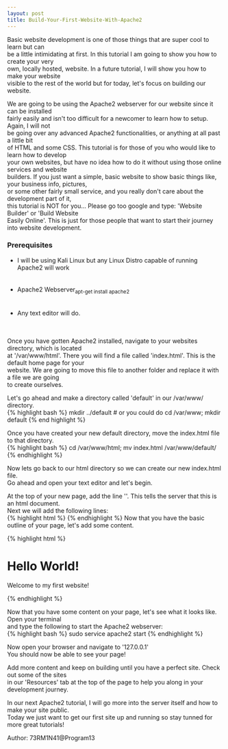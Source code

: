 ```yaml
---
layout: post
title: Build-Your-First-Website-With-Apache2
---
```

<p>Basic website development is one of those things that are super cool to learn but can<br />
be a little intimidating at first. In this tutorial I am going to show you how to create your very<br />
own, locally hosted, website. In a future tutorial, I will show you how to make your website<br />
visible to the rest of the world but for today, let's focus on building our website.</p>
<p>We are going to be using the Apache2 webserver for our website since it can be installed<br />
fairly easily and isn't too difficult for a newcomer to learn how to setup. Again, I will not<br />
be going over any advanced Apache2 functionalities, or anything at all past a little bit<br />
of HTML and some CSS. This tutorial is for those of you who would like to learn how to develop<br />
your own websites, but have no idea how to do it without using those online services and website<br />
builders. If you just want a simple, basic website to show basic things like, your business info, pictures,<br />
or some other fairly small service, and you really don't care about the development part of it,<br />
this tutorial is NOT for you... Please go too google and type: 'Website Builder' or 'Build Website<br />
Easily Online'. This is just for those people that want to start their journey into website development.</p>
<h3>Prerequisites</h3>
<ul style="text-align: left">
<li>I will be using Kali Linux but any Linux Distro capable of running Apache2 will work</li><br /><br />
<li>Apache2 Webserver<sub>apt-get install apache2</sub></li><br /><br />
<li>Any text editor will do.</li><br /><br />
</ul>
<p>Once you have gotten Apache2 installed, navigate to your websites directory, which is located<br />
at '/var/www/html'. There you will find a file called 'index.html'. This is the default home page for your<br />
website. We are going to move this file to another folder and replace it with a file we are going<br />
to create ourselves.</p>
<p>Let's go ahead and make a directory called 'default' in our /var/www/ directory.<br />
{% highlight bash %}
mkdir ../default
# or you could do
cd /var/www; mkdir default
{% end highlight %}</p>
<p>Once you have created your new default directory, move the index.html file to that directory.<br />
{% highlight bash %}
cd /var/www/html; mv index.html /var/www/default/
{% endhighlight %}</p>
<p>Now lets go back to our html directory so we can create our new index.html file.<br />
Go ahead and open your text editor and let's begin.</p>
<p>At the top of your new page, add the line '<!DOCTYPE html>'. This tells the server that this is an html document.<br />
Next we will add the following lines:<br />
{% highlight html %}
<html>
<head>
</head>
<body>
</body>
</html>
{% endhighlight %}
Now that you have the basic outline of your page, let's add some content.</p>
{% highlight html %}
<html>
<head>
<!-- Place your page title here -->
<title>My First Site!</title>
</head>
<body>
<!-- Our content will go here. -->
<h1>Hello World!</h1>
<!-- The 'h' tag specifies that this is a heading. The '1' specifies the size of the heading. {1-6} -->
<p>Welcome to my first website!</p>
<!-- The 'p' tag specifies a paragraph. You must specify the '/p' tag to close the paragraph. -->
<!-- This is also true with most of the tags we will use in our HTML adventures.
</body>
</html>
<!-- Don't forget to close your tags. Your website will not show up correctly if you forget. -->
{% endhighlight %}
<p>Now that you have some content on your page, let's see what it looks like. Open your terminal<br />
and type the following to start the Apache2 webserver:<br />
{% highlight bash %}
sudo service apache2 start
{% endhighlight %}</p>
<p>Now open your browser and navigate to '127.0.0.1'<br />
You should now be able to see your page!</p>
<p>Add more content and keep on building until you have a perfect site. Check out some of the sites<br />
in our 'Resources' tab at the top of the page to help you along in your development journey.</p>
In our next Apache2 tutorial, I will go more into the server itself and how to make your site public.<br />
Today we just want to get our first site up and running so stay tunned for more great tutorials!</p>
<p>Author: 73RM1N41@Program13</p>

